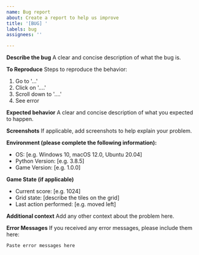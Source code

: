 ```yaml
---
name: Bug report
about: Create a report to help us improve
title: '[BUG] '
labels: bug
assignees: ''

---
```


**Describe the bug**
A clear and concise description of what the bug is.

**To Reproduce**
Steps to reproduce the behavior:
1. Go to '...'
2. Click on '....'
3. Scroll down to '....'
4. See error

**Expected behavior**
A clear and concise description of what you expected to happen.

**Screenshots**
If applicable, add screenshots to help explain your problem.

**Environment (please complete the following information):**
 - OS: [e.g. Windows 10, macOS 12.0, Ubuntu 20.04]
 - Python Version: [e.g. 3.8.5]
 - Game Version: [e.g. 1.0.0]

**Game State (if applicable)**
- Current score: [e.g. 1024]
- Grid state: [describe the tiles on the grid]
- Last action performed: [e.g. moved left]

**Additional context**
Add any other context about the problem here.

**Error Messages**
If you received any error messages, please include them here:
```
Paste error messages here
```
